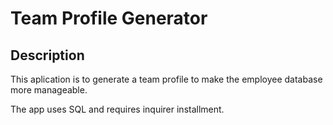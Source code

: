 # Team Profile Generator

## Description
This aplication is to generate a team profile to make the employee database more manageable.  

The app uses SQL and requires inquirer installment.  
